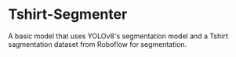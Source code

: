 # Tshirt-Segmenter
A basic model that uses YOLOv8's segmentation model and a Tshirt sagmentation dataset from Roboflow for segmentation.
